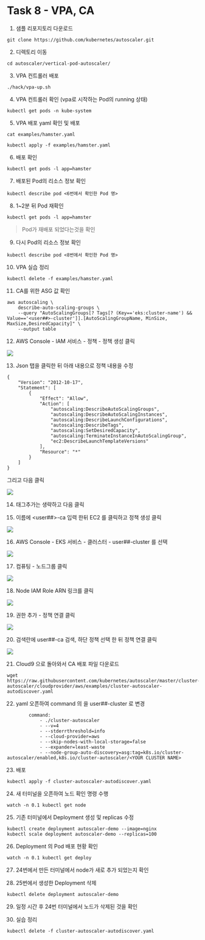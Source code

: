 # Task 8 - VPA, CA

1. 샘플 리포지토리 다운로드
```
git clone https://github.com/kubernetes/autoscaler.git
```

2. 디렉토리 이동
```
cd autoscaler/vertical-pod-autoscaler/
```

3. VPA 컨트롤러 배포
```
./hack/vpa-up.sh
```

4. VPA 컨트롤러 확인 (vpa로 시작하는 Pod의 running 상태)
```
kubectl get pods -n kube-system
```

5. VPA 배포 yaml 확인 및 배포
```
cat examples/hamster.yaml
```
```
kubectl apply -f examples/hamster.yaml
```

6. 배포 확인 
```
kubectl get pods -l app=hamster
```

7. 배포된 Pod의 리소스 정보 확인
```
kubectl describe pod <6번에서 확인한 Pod 명>
```

8. 1~2분 뒤 Pod 재확인
```
kubectl get pods -l app=hamster
```
> Pod가 재배포 되었다는것을 확인

9. 다시 Pod의 리소스 정보 확인
```
kubectl describe pod <8번에서 확인한 Pod 명>
```

10. VPA 실습 정리
```
kubectl delete -f examples/hamster.yaml
```

11. CA를 위한 ASG 값 확인
```
aws autoscaling \
    describe-auto-scaling-groups \
    --query "AutoScalingGroups[? Tags[? (Key=='eks:cluster-name') && Value=='<user##>-cluster']].[AutoScalingGroupName, MinSize, MaxSize,DesiredCapacity]" \
    --output table
```

12. AWS Console - IAM 서비스 - 정책 - 정책 생성 클릭

![](../img/L1T9-12.png)

13. Json 탭을 클릭한 뒤 아래 내용으로 정책 내용을 수정
```
{
    "Version": "2012-10-17",
    "Statement": [
        {
            "Effect": "Allow",
            "Action": [
                "autoscaling:DescribeAutoScalingGroups",
                "autoscaling:DescribeAutoScalingInstances",
                "autoscaling:DescribeLaunchConfigurations",
                "autoscaling:DescribeTags",
                "autoscaling:SetDesiredCapacity",
                "autoscaling:TerminateInstanceInAutoScalingGroup",
                "ec2:DescribeLaunchTemplateVersions"
            ],
            "Resource": "*"
        }
    ]
}
```
그리고 다음 클릭

![](../img/L1T9-13.png)

14. 태그추가는 생략하고 다음 클릭

15. 이름에 <user##>-ca 입력 한뒤 EC2 를 클릭하고 정책 생성 클릭

![](../img/L1T9-15.png)

16. AWS Console - EKS 서비스 - 클러스터 - user##-cluster 를 선택

![](../img/L1T9-16.png)

17. 컴퓨팅 - 노드그룹 클릭

![](../img/L1T9-17.png)

18. Node IAM Role ARN 링크를 클릭 

![](../img/L1T9-18.png)

19. 권한 추가 - 정책 연결 클릭

![](../img/L1T9-19.png)

20. 검색란에 user##-ca 검색, 하단 정책 선택 한 뒤 정책 연결 클릭

![](../img/L1T9-20.png)

21. Cloud9 으로 돌아와서 CA 배포 파일 다운로드
```
wget https://raw.githubusercontent.com/kubernetes/autoscaler/master/cluster-autoscaler/cloudprovider/aws/examples/cluster-autoscaler-autodiscover.yaml
```

22. yaml 오픈하여 command 의 <YOUR CLUSTER NAME>을 user##-cluster 로 변경 

```
        command:
            - ./cluster-autoscaler
            - --v=4
            - --stderrthreshold=info
            - --cloud-provider=aws
            - --skip-nodes-with-local-storage=false
            - --expander=least-waste
            - --node-group-auto-discovery=asg:tag=k8s.io/cluster-autoscaler/enabled,k8s.io/cluster-autoscaler/<YOUR CLUSTER NAME>
```

23. 배포
```
kubectl apply -f cluster-autoscaler-autodiscover.yaml
```

24. 새 터미널을 오픈하여 노드 확인 명령 수행 
```
watch -n 0.1 kubectl get node
```

25. 기존 터미널에서 Deployment 생성 및 replicas 수정
```
kubectl create deployment autoscaler-demo --image=nginx
kubectl scale deployment autoscaler-demo --replicas=100
```

26. Deployment 의 Pod 배포 현황 확인
```
watch -n 0.1 kubectl get deploy
```

27. 24번에서 만든 터미널에서 node가 새로 추가 되었는지 확인

28. 25번에서 생성한 Deployment 삭제
```
kubectl delete deployment autoscaler-demo
```

29. 일정 시간 후 24번 터미널에서 노드가 삭제된 것을 확인

30. 실습 정리
```
kubectl delete -f cluster-autoscaler-autodiscover.yaml
```

